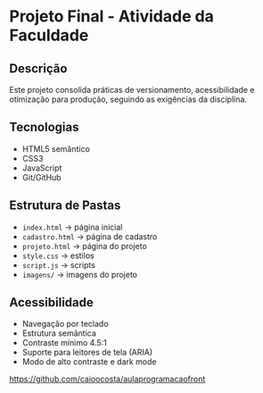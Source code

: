 # Projeto Final - Atividade da Faculdade

## Descrição
Este projeto consolida práticas de versionamento, acessibilidade e otimização para produção, seguindo as exigências da disciplina.

## Tecnologias
- HTML5 semântico
- CSS3
- JavaScript
- Git/GitHub

## Estrutura de Pastas
- `index.html` → página inicial
- `cadastro.html` → página de cadastro
- `projeto.html` → página do projeto
- `style.css` → estilos
- `script.js` → scripts
- `imagens/` → imagens do projeto


## Acessibilidade
- Navegação por teclado
- Estrutura semântica
- Contraste mínimo 4.5:1
- Suporte para leitores de tela (ARIA)
- Modo de alto contraste e dark mode


https://github.com/caioocosta/aulaprogramacaofront